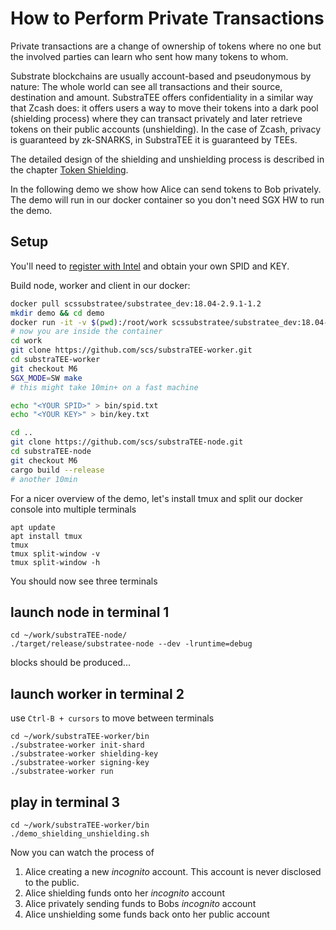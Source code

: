 # How to Perform Private Transactions

Private transactions are a change of ownership of tokens where no one but the involved parties can learn who sent how many tokens to whom.

Substrate blockchains are usually account-based and pseudonymous by nature: The whole world can see all transactions and their source, destination and amount. SubstraTEE offers confidentiality in a similar way that Zcash does: it offers users a way to move their tokens into a dark pool (shielding process) where they can transact privately and later retrieve tokens on their public accounts (unshielding). In the case of Zcash, privacy is guaranteed by zk-SNARKS, in SubstraTEE it is guaranteed by TEEs.

The detailed design of the shielding and unshielding process is described in the chapter [Token Shielding](./token_shielding.md).

In the following demo we show how Alice can send tokens to Bob privately. The demo will run in our docker container so you don't need SGX HW to run the demo. 



## Setup
You'll need to [register with Intel](./howto_worker.md#intel-sgx-development-and-production-commercial-license) and obtain your own SPID and KEY.

Build node, worker and client in our docker:

```bash
docker pull scssubstratee/substratee_dev:18.04-2.9.1-1.2
mkdir demo && cd demo
docker run -it -v $(pwd):/root/work scssubstratee/substratee_dev:18.04-2.9.1-1.1.2 /bin/bash
# now you are inside the container
cd work
git clone https://github.com/scs/substraTEE-worker.git
cd substraTEE-worker
git checkout M6
SGX_MODE=SW make
# this might take 10min+ on a fast machine

echo "<YOUR SPID>" > bin/spid.txt
echo "<YOUR KEY>" > bin/key.txt

cd ..
git clone https://github.com/scs/substraTEE-node.git
cd substraTEE-node
git checkout M6
cargo build --release
# another 10min
```

For a nicer overview of the demo, let's install tmux and split our docker console into multiple terminals

```
apt update
apt install tmux
tmux
tmux split-window -v
tmux split-window -h
```

You should now see three terminals

## launch node in terminal 1
```
cd ~/work/substraTEE-node/
./target/release/substratee-node --dev -lruntime=debug
```
blocks should be produced...

## launch worker in terminal 2
use `Ctrl-B + cursors` to move between terminals

```
cd ~/work/substraTEE-worker/bin
./substratee-worker init-shard
./substratee-worker shielding-key
./substratee-worker signing-key
./substratee-worker run
```

## play in terminal 3

```
cd ~/work/substraTEE-worker/bin
./demo_shielding_unshielding.sh
``` 

Now you can watch the process of

1. Alice creating a new *incognito* account. This account is never disclosed to the public.
2. Alice shielding funds onto her *incognito* account
3. Alice privately sending funds to Bobs *incognito* account
4. Alice unshielding some funds back onto her public account
